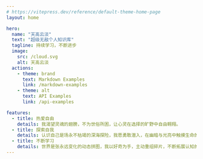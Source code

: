 ```yaml
---
# https://vitepress.dev/reference/default-theme-home-page
layout: home

hero:
  name: "天高云淡"
  text: "超级无敌个人知识库"
  tagline: 持续学习，不断进步
  image:
    src: /cloud.svg
    alt: 天高云淡
  actions:
    - theme: brand
      text: Markdown Examples
      link: /markdown-examples
    - theme: alt
      text: API Examples
      link: /api-examples

features:
  - title: 热爱自由
    details: 我渴望灵魂的翅膀，不为世俗所困，让心灵在选择的旷野中自由翱翔。
  - title: 探索自我
    details: 认识自己是场永不枯竭的深海探险，我愿勇敢潜入，在幽暗与光亮中触摸生命的真实轮廓与意义。
  - title: 不断学习
    details: 世界是张永远变化的动态拼图，我以好奇为手，主动重组碎片，不断拓展认知的边界。
---
```


